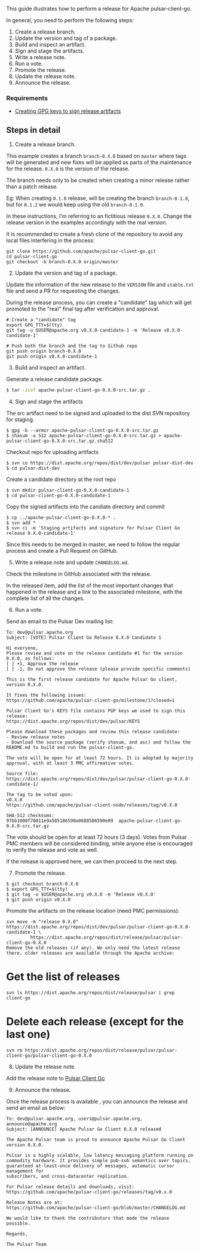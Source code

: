 This guide illustrates how to perform a release for Apache pulsar-client-go.

In general, you need to perform the following steps:

1. Create a release branch.
2. Update the version and tag of a package.
3. Build and inspect an artifact.
4. Sign and stage the artifacts.
5. Write a release note.
6. Run a vote.
7. Promote the release.
8. Update the release note.
9. Announce the release.

### Requirements
- [Creating GPG keys to sign release artifacts](https://pulsar.apache.org/contribute/create-gpg-keys/)

## Steps in detail

1. Create a release branch.

This example creates a branch `branch-0.X.0` based on `master` where tags will be generated and new fixes will be applied as parts of the maintenance for the release. `0.X.0` is the version of the release.

The branch needs only to be created when creating a minor release rather than a patch release.

Eg: When creating `0.1.0` release, will be creating the branch `branch-0.1.0`, but for `0.1.2` we would keep using the old `branch-0.1.0`.

In these instructions, I'm referring to an fictitious release `0.X.0`. Change the release version in the examples accordingly with the real version.

It is recommended to create a fresh clone of the repository to avoid any local files interfering in the process:

```
git clone https://github.com/apache/pulsar-client-go.git
cd pulsar-client-go
git checkout -b branch-0.X.0 origin/master
```

2. Update the version and tag of a package.

Update the information of the new release to the `VERSION` file and `stable.txt` file and send a PR for requesting the changes.

During the release process, you can create a "candidate" tag which will get promoted to the "real" final tag after verification and approval.

```
# Create a "candidate" tag
export GPG_TTY=$(tty)
git tag -u $USER@apache.org v0.X.0-candidate-1 -m 'Release v0.X.0-candidate-1'

# Push both the branch and the tag to Github repo
git push origin branch-0.X.0
git push origin v0.X.0-candidate-1
```

3. Build and inspect an artifact.

Generate a release candidate package.

```bash
$ tar -zcvf apache-pulsar-client-go-0.X.0-src.tar.gz .
```

4. Sign and stage the artifacts 

The src artifact need to be signed and uploaded to the dist SVN repository for staging.

```
$ gpg -b --armor apache-pulsar-client-go-0.X.0-src.tar.gz
$ shasum -a 512 apache-pulsar-client-go-0.X.0-src.tar.gz > apache-pulsar-client-go-0.X.0-src.tar.gz.sha512 
```

Checkout repo for uploading artifacts
```
$ svn co https://dist.apache.org/repos/dist/dev/pulsar pulsar-dist-dev
$ cd pulsar-dist-dev
```

Create a candidate directory at the root repo
```
$ svn mkdir pulsar-client-go-0.X.0-candidate-1
$ cd pulsar-client-go-0.X.0-candidate-1
```

Copy the signed artifacts into the candiate directory and commit
```
$ cp ../apache-pulsar-client-go-0.X.0-* .
$ svn add *
$ svn ci -m 'Staging artifacts and signature for Pulsar Client Go release 0.X.0-candidate-1'
```

Since this needs to be merged in master, we need to follow the regular process and create a Pull Request on GitHub.

5. Write a release note and update `CHANGELOG.md`.

Check the milestone in GitHub associated with the release. 

In the released item, add the list of the most important changes that happened in the release and a link to the associated milestone, with the complete list of all the changes. 

6. Run a vote.

Send an email to the Pulsar Dev mailing list:

```
To: dev@pulsar.apache.org
Subject: [VOTE] Pulsar Client Go Release 0.X.0 Candidate 1

Hi everyone,
Please review and vote on the release candidate #1 for the version 0.X.0, as follows:
[ ] +1, Approve the release
[ ] -1, Do not approve the release (please provide specific comments)

This is the first release candidate for Apache Pulsar Go client, version 0.X.0.

It fixes the following issues:
https://github.com/apache/pulsar-client-go/milestone/1?closed=1

Pulsar Client Go's KEYS file contains PGP keys we used to sign this release:
https://dist.apache.org/repos/dist/dev/pulsar/KEYS

Please download these packages and review this release candidate:
- Review release notes
- Download the source package (verify shasum, and asc) and follow the
README.md to build and run the pulsar-client-go.

The vote will be open for at least 72 hours. It is adopted by majority approval, with at least 3 PMC affirmative votes.

Source file:
https://dist.apache.org/repos/dist/dev/pulsar/pulsar-client-go-0.X.0-candidate-1/

The tag to be voted upon:
v0.X.0
https://github.com/apache/pulsar-client-node/releases/tag/v0.X.0

SHA-512 checksums:
97bb1000f70011e9a585186590e0688586590e09  apache-pulsar-client-go-0.X.0-src.tar.gz
```

The vote should be open for at least 72 hours (3 days). Votes from Pulsar PMC members will be considered binding, while anyone else is encouraged to verify the release and vote as well.

If the release is approved here, we can then proceed to the next step.

7. Promote the release.

```
$ git checkout branch-0.X.0
$ export GPG_TTY=$(tty)
$ git tag -u $USER@apache.org v0.X.0 -m 'Release v0.X.0'
$ git push origin v0.X.0
```

Promote the artifacts on the release location (need PMC permissions):

```
svn move -m "release 0.X.0" https://dist.apache.org/repos/dist/dev/pulsar/pulsar-client-go-0.X.0-candidate-1 \
         https://dist.apache.org/repos/dist/release/pulsar/pulsar-client-go-0.X.0
Remove the old releases (if any). We only need the latest release there, older releases are available through the Apache archive:
```

# Get the list of releases
```
svn ls https://dist.apache.org/repos/dist/release/pulsar | grep client-go
```

# Delete each release (except for the last one)

```
svn rm https://dist.apache.org/repos/dist/release/pulsar/pulsar-client-go/pulsar-client-go-0.X.0
```

8. Update the release note.

Add the release note to [Pulsar Client Go](https://github.com/apache/pulsar-client-go/releases)

9. Announce the release.

Once the release process is available , you can announce the release and send an email as below:

```
To: dev@pulsar.apache.org, users@pulsar.apache.org, announce@apache.org
Subject: [ANNOUNCE] Apache Pulsar Go Client 0.X.0 released

The Apache Pulsar team is proud to announce Apache Pulsar Go Client version 0.X.0.

Pulsar is a highly scalable, low latency messaging platform running on
commodity hardware. It provides simple pub-sub semantics over topics,
guaranteed at-least-once delivery of messages, automatic cursor management for
subscribers, and cross-datacenter replication.

For Pulsar release details and downloads, visit:
https://github.com/apache/pulsar-client-go/releases/tag/v0.x.0

Release Notes are at:
https://github.com/apache/pulsar-client-go/blob/master/CHANGELOG.md

We would like to thank the contributors that made the release possible.

Regards,

The Pulsar Team
```
